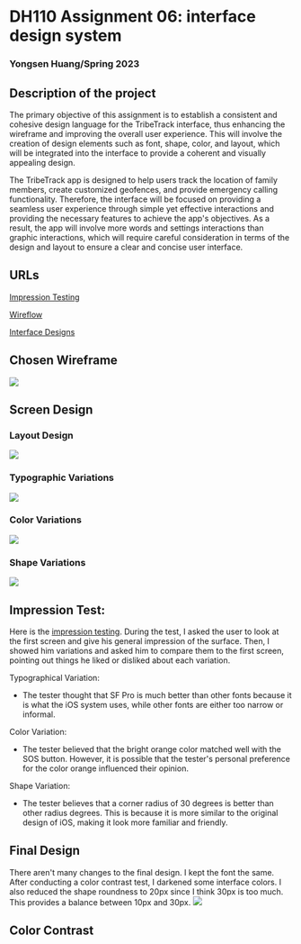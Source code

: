 # DH110 Assignment 06: interface design system
### Yongsen Huang/Spring 2023

## Description of the project
The primary objective of this assignment is to establish a consistent and cohesive design language for the TribeTrack interface, thus enhancing the wireframe and improving the overall user experience. This will involve the creation of design elements such as font, shape, color, and layout, which will be integrated into the interface to provide a coherent and visually appealing design.

The TribeTrack app is designed to help users track the location of family members, create customized geofences, and provide emergency calling functionality. Therefore, the interface will be focused on providing a seamless user experience through simple yet effective interactions and providing the necessary features to achieve the app's objectives. As a result, the app will involve more words and settings interactions than graphic interactions, which will require careful consideration in terms of the design and layout to ensure a clear and concise user interface.

## URLs
[Impression Testing](https://ucla.zoom.us/rec/share/XAC87ajr2To0k33DwEg2JMwagfGeOcI7nAgOmNusEdP8-0R2cEQLVQyO0hBQiwfM.KS1QvEqbWpxEJs4f?startTime=1684198488000)

[Wireflow](https://www.figma.com/file/IoNDbWLC76rUESJ75NUv6S/DH110---a05-low-fidelity?type=design&node-id=0%3A1&t=AzWB3HxaZlueMiUC-1)

[Interface Designs](https://www.figma.com/file/U07YL4kGPMfyTEevHMFJdS/Interface-Design?type=design&node-id=41%3A1766&t=AzWB3HxaZlueMiUC-1)

## Chosen Wireframe
<img src="./chosenwireframe.png">

## Screen Design
### Layout Design
<img src="./layoutdesign.png">

### Typographic Variations
<img src="./typographic.png">

### Color Variations
<img src="./color.png">

### Shape Variations
<img src="./shape.png">

## Impression Test:
Here is the [impression testing](https://ucla.zoom.us/rec/share/XAC87ajr2To0k33DwEg2JMwagfGeOcI7nAgOmNusEdP8-0R2cEQLVQyO0hBQiwfM.KS1QvEqbWpxEJs4f?startTime=1684198488000). During the test, I asked the user to look at the first screen and give his general impression of the surface. Then, I showed him  variations and asked him to compare them to the first screen, pointing out things he liked or disliked about each variation.

Typographical Variation:
- The tester thought that SF Pro is much better than other fonts because it is what the iOS system uses, while other fonts are either too narrow or informal.

Color Variation:
- The tester believed that the bright orange color matched well with the SOS button. However, it is possible that the tester's personal preference for the color orange influenced their opinion.

Shape Variation:
- The tester believes that a corner radius of 30 degrees is better than other radius degrees. This is because it is more similar to the original design of iOS, making it look more familiar and friendly.

## Final Design
There aren't many changes to the final design. I kept the font the same. After conducting a color contrast test, I darkened some interface colors. I also reduced the shape roundness to 20px since I think 30px is too much. This provides a balance between 10px and 30px.
<img src="./final.png">

## Color Contrast

